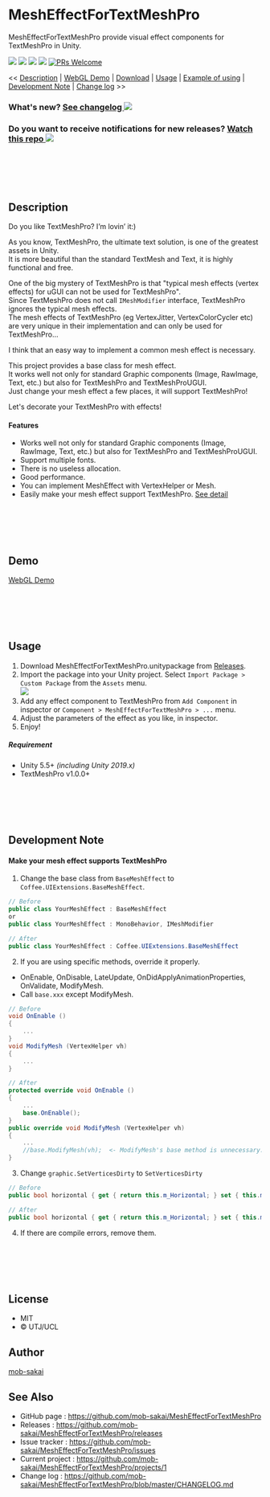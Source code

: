 MeshEffectForTextMeshPro
===

MeshEffectForTextMeshPro provide visual effect components for TextMeshPro in Unity.

[![](https://img.shields.io/github/release/mob-sakai/MeshEffectForTextMeshPro.svg?label=latest%20version)](https://github.com/mob-sakai/MeshEffectForTextMeshPro/releases)
[![](https://img.shields.io/github/release-date/mob-sakai/MeshEffectForTextMeshPro.svg)](https://github.com/mob-sakai/MeshEffectForTextMeshPro/releases)
![](https://img.shields.io/badge/unity-5.5%2B-green.svg)
[![](https://img.shields.io/github/license/mob-sakai/MeshEffectForTextMeshPro.svg)](https://github.com/mob-sakai/MeshEffectForTextMeshPro/blob/master/LICENSE.txt)
[![PRs Welcome](https://img.shields.io/badge/PRs-welcome-orange.svg)](http://makeapullrequest.com)

<< [Description](#Description) | [WebGL Demo](#demo) | [Download](https://github.com/mob-sakai/MeshEffectForTextMeshPro/releases) | [Usage](#usage) | [Example of using](#example-of-using) | [Development Note](#development-note) | [Change log](https://github.com/mob-sakai/MeshEffectForTextMeshPro/blob/master/CHANGELOG.md) >>

### What's new? [See changelog ![](https://img.shields.io/github/release-date/mob-sakai/MeshEffectForTextMeshPro.svg?label=last%20updated)](https://github.com/mob-sakai/MeshEffectForTextMeshPro/blob/develop/CHANGELOG.md)
### Do you want to receive notifications for new releases? [Watch this repo ![](https://img.shields.io/github/watchers/mob-sakai/MeshEffectForTextMeshPro.svg?style=social&label=Watch)](https://github.com/mob-sakai/MeshEffectForTextMeshPro/subscription)



<br><br><br><br>
## Description

Do you like TextMeshPro? I’m lovin’ it:)  

As you know, TextMeshPro, the ultimate text solution, is one of the greatest assets in Unity.  
It is more beautiful than the standard TextMesh and Text, it is highly functional and free.

One of the big mystery of TextMeshPro is that "typical mesh effects (vertex effects) for uGUI can not be used for TextMeshPro".  
Since TextMeshPro does not call `IMeshModifier` interface, TextMeshPro ignores the typical mesh effects.  
The mesh effects of TextMeshPro (eg VertexJitter, VertexColorCycler etc) are very unique in their implementation and can only be used for TextMeshPro...

I think that an easy way to implement a common mesh effect is necessary.

This project provides a base class for mesh effect.  
It works well not only for standard Graphic components (Image, RawImage, Text, etc.) but also for TextMeshPro and TextMeshProUGUI.  
Just change your mesh effect a few places, it will support TextMeshPro!

Let's decorate your TextMeshPro with effects!


#### Features

* Works well not only for standard Graphic components (Image, RawImage, Text, etc.) but also for TextMeshPro and TextMeshProUGUI.
* Support multiple fonts.
* There is no useless allocation.
* Good performance.
* You can implement MeshEffect with VertexHelper or Mesh.
* Easily make your mesh effect support TextMeshPro. [See detail](#make-your-mesh-effect-support-textmeshpro)



<br><br><br><br>
## Demo

[WebGL Demo](http://mob-sakai.github.io/MeshEffectForTextMeshPro)



<br><br><br><br>
## Usage

1. Download MeshEffectForTextMeshPro.unitypackage from [Releases](https://github.com/mob-sakai/MeshEffectForTextMeshPro/releases).
2. Import the package into your Unity project. Select `Import Package > Custom Package` from the `Assets` menu.  
![](https://user-images.githubusercontent.com/12690315/46567584-3525f400-c970-11e8-9839-5c9e810b0b80.png)
3. Add any effect component to TextMeshPro from `Add Component` in inspector or `Component > MeshEffectForTextMeshPro > ...` menu.  
4. Adjust the parameters of the effect as you like, in inspector.  
5. Enjoy!


##### Requirement

* Unity 5.5+ *(including Unity 2019.x)*
* TextMeshPro v1.0.0+



<br><br><br><br>
## Development Note

#### Make your mesh effect supports TextMeshPro

1. Change the base class from `BaseMeshEffect` to `Coffee.UIExtensions.BaseMeshEffect`.
```cs
// Before
public class YourMeshEffect : BaseMeshEffect
or
public class YourMeshEffect : MonoBehavior, IMeshModifier

// After
public class YourMeshEffect : Coffee.UIExtensions.BaseMeshEffect
```
2. If you are using specific methods, override it properly.
* OnEnable, OnDisable, LateUpdate, OnDidApplyAnimationProperties, OnValidate, ModifyMesh.
* Call `base.xxx` except ModifyMesh.
```cs
// Before
void OnEnable ()
{
    ...
}
void ModifyMesh (VertexHelper vh)
{
    ...
}

// After
protected override void OnEnable ()
{
    ...
    base.OnEnable();
}
public override void ModifyMesh (VertexHelper vh)
{
    ...
    //base.ModifyMesh(vh);  <- ModifyMesh's base method is unnecessary.
}
```
3. Change `graphic.SetVerticesDirty` to `SetVerticesDirty`
```cs
// Before
public bool horizontal { get { return this.m_Horizontal; } set { this.m_Horizontal = value; graphic.SetVerticesDirty(); } }

// After
public bool horizontal { get { return this.m_Horizontal; } set { this.m_Horizontal = value; SetVerticesDirty(); } }
```
4. If there are compile errors, remove them.



<br><br><br><br>
## License

* MIT
* © UTJ/UCL



## Author

[mob-sakai](https://github.com/mob-sakai)



## See Also

* GitHub page : https://github.com/mob-sakai/MeshEffectForTextMeshPro
* Releases : https://github.com/mob-sakai/MeshEffectForTextMeshPro/releases
* Issue tracker : https://github.com/mob-sakai/MeshEffectForTextMeshPro/issues
* Current project : https://github.com/mob-sakai/MeshEffectForTextMeshPro/projects/1
* Change log : https://github.com/mob-sakai/MeshEffectForTextMeshPro/blob/master/CHANGELOG.md
